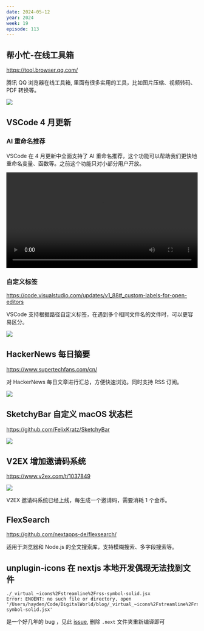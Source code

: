 ```yaml
---
date: 2024-05-12
year: 2024
week: 19
episode: 113
---
```


## 帮小忙-在线工具箱

https://tool.browser.qq.com/

腾讯 QQ 浏览器在线工具箱, 里面有很多实用的工具，比如图片压缩、视频转码、PDF 转换等。

![](https://pocket.haydenhayden.com/blog/202405121918657.png)

## VSCode 4 月更新

### AI 重命名推荐

VSCode 在 4 月更新中全面支持了 AI 重命名推荐，这个功能可以帮助我们更快地重命名变量、函数等。之前这个功能只对小部分用户开放。

<video src="https://pocket.haydenhayden.com/blog/202405121938670.mp4" controls="controls" width="100%" height="auto"></video>

### 自定义标签

https://code.visualstudio.com/updates/v1_88#_custom-labels-for-open-editors

VSCode 支持根据路径自定义标签，在遇到多个相同文件名的文件时，可以更容易区分。

![](https://pocket.haydenhayden.com/blog/202405121952432.png)

## HackerNews 每日摘要

https://www.supertechfans.com/cn/

对 HackerNews 每日文章进行汇总，方便快速浏览。同时支持 RSS 订阅。

![](https://pocket.haydenhayden.com/blog/202405122001171.png?x-oss-process=image/resize,w_1000,m_lfit)

## SketchyBar 自定义 macOS 状态栏

https://github.com/FelixKratz/SketchyBar

![](https://pocket.haydenhayden.com/blog/202405122004748.png)

## V2EX 增加邀请码系统

https://www.v2ex.com/t/1037849

![](https://pocket.haydenhayden.com/blog/202405122012020.png)

V2EX 邀请码系统已经上线，每生成一个邀请码，需要消耗 1 个金币。

## FlexSearch

https://github.com/nextapps-de/flexsearch/

适用于浏览器和 Node.js 的全文搜索库，支持模糊搜索、多字段搜索等。


## unplugin-icons 在 nextjs 本地开发偶现无法找到文件

```
./_virtual_~icons%2Fstreamline%2Frss-symbol-solid.jsx
Error: ENOENT: no such file or directory, open '/Users/hayden/Code/DigitalWorld/blog/_virtual_~icons%2Fstreamline%2Frss-symbol-solid.jsx'
```

是一个好几年的 bug ，见此 [issue](https://github.com/unplugin/unplugin-icons/issues/206), 删除 `.next` 文件夹重新编译即可